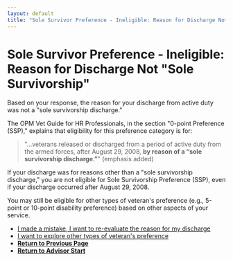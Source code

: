 ```yaml
---
layout: default
title: "Sole Survivor Preference - Ineligible: Reason for Discharge Not - Sole Survivorship"
---
```


# Sole Survivor Preference - Ineligible: Reason for Discharge Not "Sole Survivorship"

Based on your response, the reason for your discharge from active duty was not a "sole survivorship discharge."

The OPM Vet Guide for HR Professionals, in the section "0-point Preference (SSP)," explains that eligibility for this preference category is for:
> "...veterans released or discharged from a period of active duty from the armed forces, after August 29, 2008, **by reason of a “sole survivorship discharge.”**" (emphasis added)

If your discharge was for reasons other than a "sole survivorship discharge," you are not eligible for Sole Survivorship Preference (SSP), even if your discharge occurred after August 29, 2008.

You may still be eligible for other types of veteran's preference (e.g., 5-point or 10-point disability preference) based on other aspects of your service.

*   [I made a mistake, I want to re-evaluate the reason for my discharge](./ownservice_ssp_checkdd214_reason.md)
*   [I want to explore other types of veteran's preference](./ownservice_nodisability_nossps_checkserviceperiod.md)
*   [**Return to Previous Page**](./ownservice_ssp_checkdd214_reason.md)
*   [**Return to Advisor Start**](./start.md)
